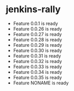 # jenkins-rally
 - Feature 0.0.1 is ready
 - Feature 0.0.26 is ready
 - Feature 0.0.27 is ready
 - Feature 0.0.28 is ready
 - Feature 0.0.29 is ready
 - Feature 0.0.30 is ready
 - Feature 0.0.31 is ready
 - Feature 0.0.32 is ready
 - Feature 0.0.33 is ready
 - Feature 0.0.34 is ready
 - Feature 0.0.35 is ready
- Feature NONAME is ready
